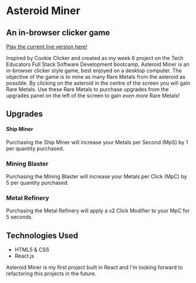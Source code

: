 # Asteroid Miner
## An in-browser clicker game

[Play the current live version here!](https://asteroidminer.kormir.dev/)


Inspired by Cookie Clicker and created as my week 6 project on the Tech Educators Full Stack Software Development bootcamp, Asteroid Miner is an in-browser clicker style game, best enjoyed on a desktop computer. The objective of the game is to mine as many Rare Metals from the asteroid as possible. By clicking on the asteroid in the centre of the screen you will gain Rare Metals. Use these Rare Metals to purchase upgrades from the upgrades panel on the left of the screen to gain *even more* Rare Metals! 

## Upgrades
#### Ship Miner
Purchasing the Ship Miner will increase your Metals per Second (MpS) by 1 per quantity purchased. 

### Mining Blaster
Purchasing the Mining Blaster will increase your Metals per Click (MpC) by 5 per quantity purchased. 

### Metal Refinery
Purchasing the Metal Refinery will apply a x2 Click Modifier to your MpC for 5 seconds.

##

## Technologies Used

- HTML5 & CSS
- React.js

Asteroid Miner is my first project built in React and I'm looking forward to refactoring this projects in the future.


